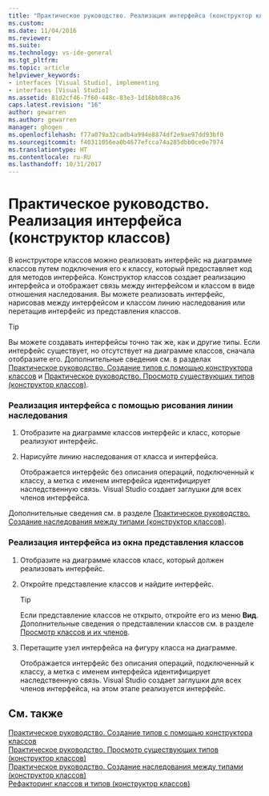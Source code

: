 ```yaml
---
title: "Практическое руководство. Реализация интерфейса (конструктор классов) | Документы Майкрософт"
ms.custom: 
ms.date: 11/04/2016
ms.reviewer: 
ms.suite: 
ms.technology: vs-ide-general
ms.tgt_pltfrm: 
ms.topic: article
helpviewer_keywords:
- interfaces [Visual Studio], implementing
- interfaces [Visual Studio]
ms.assetid: 81d2cf46-7f60-448c-83e3-1d16bb88ca36
caps.latest.revision: "16"
author: gewarren
ms.author: gewarren
manager: ghogen
ms.openlocfilehash: f77a079a32cadb4a994e8874df2e9ae97dd93bf0
ms.sourcegitcommit: f40311056ea0b4677efcca74a285dbb0ce0e7974
ms.translationtype: HT
ms.contentlocale: ru-RU
ms.lasthandoff: 10/31/2017
---
```

# <a name="how-to-implement-an-interface-class-designer"></a>Практическое руководство. Реализация интерфейса (конструктор классов)
В конструкторе классов можно реализовать интерфейс на диаграмме классов путем подключения его к классу, который предоставляет код для методов интерфейса. Конструктор классов создает реализацию интерфейса и отображает связь между интерфейсом и классом в виде отношения наследования. Вы можете реализовать интерфейс, нарисовав между интерфейсом и классом линию наследования или перетащив интерфейс из представления классов.  
  
> [!TIP]
>  Вы можете создавать интерфейсы точно так же, как и другие типы. Если интерфейс существует, но отсутствует на диаграмме классов, сначала отобразите его. Дополнительные сведения см. в разделах [Практическое руководство. Создание типов с помощью конструктора классов](../ide/how-to-create-types-by-using-class-designer.md) и [Практическое руководство. Просмотр существующих типов (конструктор классов)](../ide/how-to-view-existing-types-class-designer.md).  
  
### <a name="to-implement-an-interface-by-drawing-an-inheritance-line"></a>Реализация интерфейса с помощью рисования линии наследования  
  
1.  Отобразите на диаграмме классов интерфейс и класс, которые реализуют интерфейс.  
  
2.  Нарисуйте линию наследования от класса и интерфейса.  
  
     Отображается интерфейс без описания операций, подключенный к классу, а метка с именем интерфейса идентифицирует наследственную связь. Visual Studio создает заглушки для всех членов интерфейса.  
  
 Дополнительные сведения см. в разделе [Практическое руководство. Создание наследования между типами (конструктор классов)](../ide/how-to-create-inheritance-between-types-class-designer.md).  
  
### <a name="to-implement-an-interface-from-the-class-view-window"></a>Реализация интерфейса из окна представления классов  
  
1.  Отобразите на диаграмме классов класс, который должен реализовать интерфейс.  
  
2.  Откройте представление классов и найдите интерфейс.  
  
    > [!TIP]
    >  Если представление классов не открыто, откройте его из меню **Вид**. Дополнительные сведения о представлении классов см. в разделе [Просмотр классов и их членов](http://msdn.microsoft.com/en-us/71e9e8f3-261a-4e0c-87bf-5ec48b8bf333).  
  
3.  Перетащите узел интерфейса на фигуру класса на диаграмме.  
  
     Отображается интерфейс без описания операций, подключенный к классу, а метка с именем интерфейса идентифицирует наследственную связь. Visual Studio создает заглушки для всех членов интерфейса, на этом этапе реализуется интерфейс.  
  
## <a name="see-also"></a>См. также  
 [Практическое руководство. Создание типов с помощью конструктора классов](../ide/how-to-create-types-by-using-class-designer.md)   
 [Практическое руководство. Просмотр существующих типов (конструктор классов)](../ide/how-to-view-existing-types-class-designer.md)   
 [Практическое руководство. Создание наследования между типами (конструктор классов)](../ide/how-to-create-inheritance-between-types-class-designer.md)   
 [Рефакторинг классов и типов (конструктор классов)](../ide/refactoring-classes-and-types-class-designer.md)